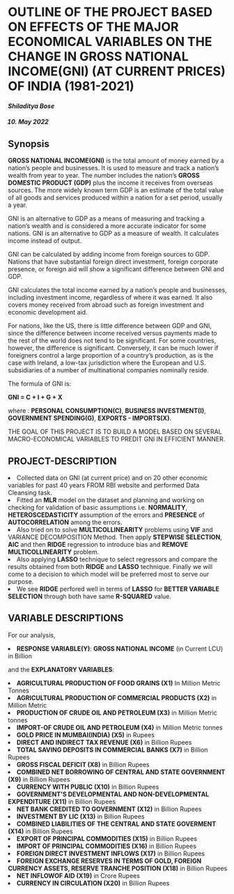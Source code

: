  <!DOCTYPE html>

<html xmlns="http://www.w3.org/1999/xhtml">

<head>

<meta charset="utf-8">
<meta http-equiv="Content-Type" content="text/html; charset=utf-8" />
<meta name="generator" content="pandoc" />

<meta name="author" content="SHILADITYA BOSE" />




<div class="container-fluid main-container">


<div id="header">
<h1 class="title">OUTLINE OF THE PROJECT BASED ON EFFECTS OF THE MAJOR ECONOMICAL VARIABLES
ON THE CHANGE IN GROSS NATIONAL
INCOME(GNI) (AT CURRENT PRICES) OF INDIA
(1981-2021)</h1>
<h4 class="author"><em>Shiladitya Bose</em></h4>
<h4 class="date"><em><ol start="10" style="list-style-type: decimal">
<li>May 2022</li>
</ol></em></h4>
</div>


<div id="synopsis" class="section level2">
<h2>Synopsis</h2>
<p><b>GROSS NATIONAL INCOME(GNI)</b> is the total amount of money earned by a nation’s people and businesses. It is used to measure and track a nation’s wealth from year to year. The number includes the nation’s <b>GROSS DOMESTIC PRODUCT (GDP)</b> plus the income it receives from overseas sources. The more widely known term GDP is an estimate of the total value of all goods and services produced within a nation for a set period, usually a year.</p>
<p>GNI is an alternative to GDP as a means of measuring and tracking a nation’s wealth and is considered a more accurate indicator for some nations. GNI is an alternative to GDP as a measure of wealth. It calculates income instead of output.</p>
<p>GNI can be calculated by adding income from foreign sources to GDP. Nations that have substantial foreign direct investment, foreign corporate presence, or
foreign aid will show a significant difference between GNI and GDP.</p>
<p>GNI calculates the total income earned by a nation’s people and businesses, including investment income, regardless of where it was earned. It also covers money received from abroad such as foreign investment and economic development aid.</p>
<p>For nations, like the US, there is little difference between GDP and GNI, since the difference between income received versus payments made to the rest of the world does not tend to be significant. For some countries, however, the difference is significant. Conversely, it can be much lower if foreigners control a large
proportion of a country’s production, as is the case with Ireland, a low-tax jurisdiction where the European and U.S. subsidiaries of a number of multinational companies nominally reside.</p>
<p>The formula of GNI is:</p>
<b>GNI = C + I + G + X</b>
<p>where : <b>PERSONAL CONSUMPTION(C)</b>, <b>BUSINESS INVESTMENT(I)</b>, <b>GOVERNMENT SPENDING(G)</b>, <b>EXPORTS - IMPORTS(X)</b>.</p>
<p>THE GOAL OF THIS PROJECT IS TO BUILD A MODEL BASED ON SEVERAL MACRO-ECONOMICAL VARIABLES TO PREDIT GNI IN EFFICIENT MANNER.</p>
</div>
<div id="PROJECT-DESCRIPTION" class="section level2">
<h2>PROJECT-DESCRIPTION</h2>
<li>Collected data on GNI (at current price) and on 20 other economic variables for past 40 years FROM RBI website and
performed Data Cleansing task.</li>
<li>Fitted an <b>MLR</b> model on the dataset and planning and working on checking for validation of basic
assumptions i.e. <b>NORMALITY</b>, <b>HETEROSCEDASTICITY</b> assumption of the errors and <b>PRESENCE</b> of <b>AUTOCORRELATION</b>
among the errors.</li>
<li>Also tried on to solve <b>MULTICOLLINEARITY</b> problems using <b>VIF</b> and </b>VARIANCE DECOMPOSITION</b> Method. Then apply <b>STEPWISE SELECTION</b>, <b>AIC</b> and then <b>RIDGE</b> regression to introduce bias and <b>REMOVE MULTICOLLINEARITY</b> problem.</li>
<li>Also applying <b>LASSO</b> technique to select regressors and compare the results obtained from both <b>RIDGE</b> and <b>LASSO</b> technique. Finally we will come to a decision to which model will be preferred most to serve our purpose.</li>
<li>We see <b>RIDGE</b> perfored well in terms of <b>LASSO</b> for <b>BETTER VARIABLE SELECTION</b> through both have same <b>R-SQUARED</b> value.</li>
</div>

<div id="VARIABLE DESCRIPTIONS" class="section level3">
<h2>VARIABLE DESCRIPTIONS</h2>
<p>For our analysis,</p>
<li><b>RESPONSE VARIABLE(Y)</b>: <b>GROSS NATIONAL INCOME</b> (in Current LCU) in Billion</li>
<p>and the <b>EXPLANATORY VARIABLES</b>:</p>
<li><b>AGRICULTURAL PRODUCTION OF FOOD GRAINS (X1)</b> In Million Metric Tonnes</li>
<li><b>AGRICULTURAL PRODUCTION OF COMMERCIAL PRODUCTS (X2)</b> in Million Metric</li>
<li><b>PRODUCTION OF CRUDE OIL AND PETROLEUM (X3)</b> in Million Metric tonnes</li>
<li><b>IMPORT-OF CRUDE OIL AND PETROLEUM (X4)</b> in Million Metric tonnes</li>
<li><b>GOLD PRICE IN MUMBAI(INDIA) (X5)</b> in Rupees</li>
<li><b>DIRECT AND INDIRECT TAX REVENUE (X6)</b> in Billion Rupees</li>
<li><b>TOTAL SAVING DEPOSITS IN COMMERCIAL BANKS (X7)</b> in Billion Rupees</li>
<li><b>GROSS FISCAL DEFICIT (X8)</b> in Billion Rupees</li>
<li><b>COMBINED NET BORROWING OF CENTRAL AND STATE GOVERNMENT (X9)</b> in Billion Rupees</li>
<li><b>CURRENCY WITH PUBLIC (X10)</b> in Billion Rupees</li>
<li><b>GOVERNMENT’S DEVELOPMENTAL AND NON-DEVELOPMENTAL EXPENDITURE (X11)</b> in Billion Rupees</li>
<li><b>NET BANK CREDITED TO GOVERNMENT (X12)</b> in Billion Rupees</li>
<li><b>INVESTMENT BY LIC (X13)</b> in Billion Rupees</li>
<li><b>COMBINED LIABILITIES OF THE CENTRAL AND STATE GOVERMENT (X14)</b> in Billion Rupees</li>
<li><b>EXPORT OF PRINCIPAL COMMODITIES (X15)</b> in Billion Rupees</li>
<li><b>IMPORT OF PRINCIPAL COMMODITIES (X16)</b> in Billion Rupees</li>
<li><b>FOREIGN DIRECT INVESTMENT INFLOWS (X17)</b> in Billion Rupees</li>
<li><b>FOREIGN EXCHANGE RESERVES IN TERMS OF GOLD, FOREIGN CURRENCY ASSETS, RESERVE TRANCHE POSITION (X18)</b> in Billion Rupees</li>
<li><b>NET INFLOWOF AID (X19)</b> in Crore Rupees</li>
<li><b>CURRENCY IN CIRCULATION (X20)</b> in Billion Rupees</li>
</body>
</html>

